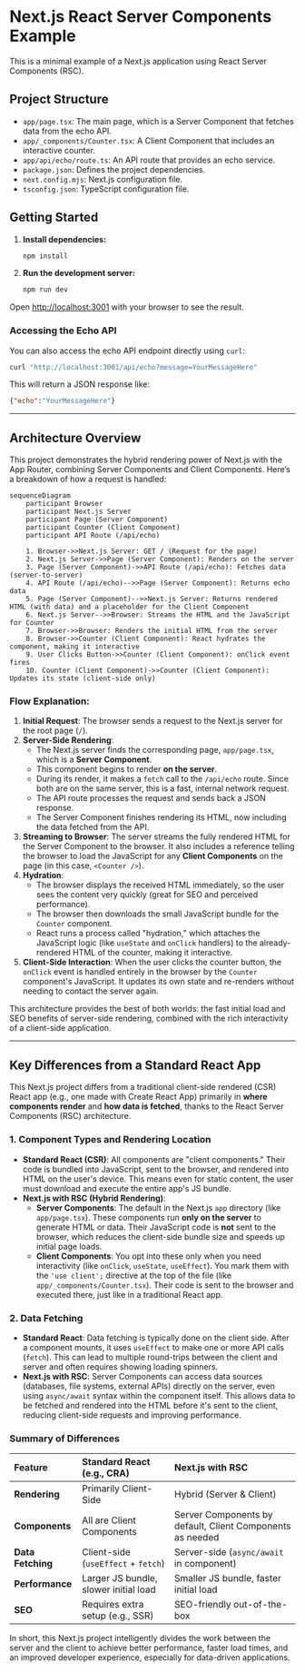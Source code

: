 # Next.js React Server Components Example

This is a minimal example of a Next.js application using React Server Components (RSC).

## Project Structure

- `app/page.tsx`: The main page, which is a Server Component that fetches data from the echo API.
- `app/_components/Counter.tsx`: A Client Component that includes an interactive counter.
- `app/api/echo/route.ts`: An API route that provides an echo service.
- `package.json`: Defines the project dependencies.
- `next.config.mjs`: Next.js configuration file.
- `tsconfig.json`: TypeScript configuration file.

## Getting Started

1. **Install dependencies:**
   ```bash
   npm install
   ```

2. **Run the development server:**
   ```bash
   npm run dev
   ```

Open [http://localhost:3001](http://localhost:3001) with your browser to see the result.

### Accessing the Echo API

You can also access the echo API endpoint directly using `curl`:

```bash
curl "http://localhost:3001/api/echo?message=YourMessageHere"
```

This will return a JSON response like:
```json
{"echo":"YourMessageHere"}
```

---

## Architecture Overview

This project demonstrates the hybrid rendering power of Next.js with the App Router, combining Server Components and Client Components. Here’s a breakdown of how a request is handled:

```mermaid
sequenceDiagram
    participant Browser
    participant Next.js Server
    participant Page (Server Component)
    participant Counter (Client Component)
    participant API Route (/api/echo)

    1. Browser->>Next.js Server: GET / (Request for the page)
    2. Next.js Server->>Page (Server Component): Renders on the server
    3. Page (Server Component)->>API Route (/api/echo): Fetches data (server-to-server)
    4. API Route (/api/echo)-->>Page (Server Component): Returns echo data
    5. Page (Server Component)-->>Next.js Server: Returns rendered HTML (with data) and a placeholder for the Client Component
    6. Next.js Server-->>Browser: Streams the HTML and the JavaScript for Counter
    7. Browser->>Browser: Renders the initial HTML from the server
    8. Browser->>Counter (Client Component): React hydrates the component, making it interactive
    9. User Clicks Button->>Counter (Client Component): onClick event fires
    10. Counter (Client Component)->>Counter (Client Component): Updates its state (client-side only)
```

### Flow Explanation:

1.  **Initial Request**: The browser sends a request to the Next.js server for the root page (`/`).
2.  **Server-Side Rendering**:
    *   The Next.js server finds the corresponding page, `app/page.tsx`, which is a **Server Component**.
    *   This component begins to render **on the server**.
    *   During its render, it makes a `fetch` call to the `/api/echo` route. Since both are on the same server, this is a fast, internal network request.
    *   The API route processes the request and sends back a JSON response.
    *   The Server Component finishes rendering its HTML, now including the data fetched from the API.
3.  **Streaming to Browser**: The server streams the fully rendered HTML for the Server Component to the browser. It also includes a reference telling the browser to load the JavaScript for any **Client Components** on the page (in this case, `<Counter />`).
4.  **Hydration**:
    *   The browser displays the received HTML immediately, so the user sees the content very quickly (great for SEO and perceived performance).
    *   The browser then downloads the small JavaScript bundle for the `Counter` component.
    *   React runs a process called "hydration," which attaches the JavaScript logic (like `useState` and `onClick` handlers) to the already-rendered HTML of the counter, making it interactive.
5.  **Client-Side Interaction**: When the user clicks the counter button, the `onClick` event is handled entirely in the browser by the `Counter` component's JavaScript. It updates its own state and re-renders without needing to contact the server again.

This architecture provides the best of both worlds: the fast initial load and SEO benefits of server-side rendering, combined with the rich interactivity of a client-side application.

---

## Key Differences from a Standard React App

This Next.js project differs from a traditional client-side rendered (CSR) React app (e.g., one made with Create React App) primarily in **where components render** and **how data is fetched**, thanks to the React Server Components (RSC) architecture.

### 1. Component Types and Rendering Location

-   **Standard React (CSR)**: All components are "client components." Their code is bundled into JavaScript, sent to the browser, and rendered into HTML on the user's device. This means even for static content, the user must download and execute the entire app's JS bundle.
-   **Next.js with RSC (Hybrid Rendering)**:
    -   **Server Components**: The default in the Next.js `app` directory (like `app/page.tsx`). These components run **only on the server** to generate HTML or data. Their JavaScript code is **not** sent to the browser, which reduces the client-side bundle size and speeds up initial page loads.
    -   **Client Components**: You opt into these only when you need interactivity (like `onClick`, `useState`, `useEffect`). You mark them with the `'use client';` directive at the top of the file (like `app/_components/Counter.tsx`). Their code is sent to the browser and executed there, just like in a traditional React app.

### 2. Data Fetching

-   **Standard React**: Data fetching is typically done on the client side. After a component mounts, it uses `useEffect` to make one or more API calls (`fetch`). This can lead to multiple round-trips between the client and server and often requires showing loading spinners.
-   **Next.js with RSC**: Server Components can access data sources (databases, file systems, external APIs) directly on the server, even using `async/await` syntax within the component itself. This allows data to be fetched and rendered into the HTML before it's sent to the client, reducing client-side requests and improving performance.

### Summary of Differences

| Feature | Standard React (e.g., CRA) | Next.js with RSC |
| :--- | :--- | :--- |
| **Rendering** | Primarily Client-Side | Hybrid (Server & Client) |
| **Components** | All are Client Components | Server Components by default, Client Components as needed |
| **Data Fetching** | Client-side (`useEffect` + `fetch`) | Server-side (`async/await` in component) |
| **Performance** | Larger JS bundle, slower initial load | Smaller JS bundle, faster initial load |
| **SEO** | Requires extra setup (e.g., SSR) | SEO-friendly out-of-the-box |

In short, this Next.js project intelligently divides the work between the server and the client to achieve better performance, faster load times, and an improved developer experience, especially for data-driven applications.
